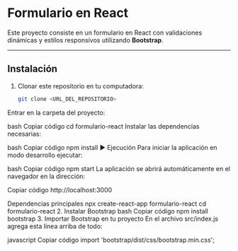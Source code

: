 # Formulario en React

Este proyecto consiste en un formulario en React con validaciones dinámicas y estilos responsivos utilizando **Bootstrap**.

---

## Instalación

1. Clonar este repositorio en tu computadora:
   ```bash
   git clone <URL_DEL_REPOSITORIO>
Entrar en la carpeta del proyecto:

bash
Copiar código
cd formulario-react
Instalar las dependencias necesarias:

bash
Copiar código
npm install
▶ Ejecución
Para iniciar la aplicación en modo desarrollo ejecutar:

bash
Copiar código
npm start
La aplicación se abrirá automáticamente en el navegador en la dirección:

Copiar código
http://localhost:3000

Dependencias principales
npx create-react-app formulario-react
cd formulario-react
 2. Instalar Bootstrap
bash
Copiar código
npm install bootstrap
 3. Importar Bootstrap en tu proyecto
En el archivo src/index.js agrega esta línea arriba de todo:

javascript
Copiar código
import 'bootstrap/dist/css/bootstrap.min.css';
